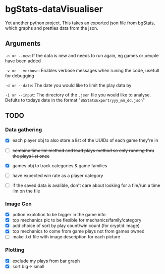 # bgStats-dataVisualiser
 
Yet another python project, This takes an exported json file from [bgStats](https://www.bgstatsapp.com/), which graphs and pretties data from the json. 



## Arguments
`-n or --new`: If the data is new and needs to run again, eg games or people have been added

`-v or --verbose`: Enables verbose messages when runing the code, usefull for debugging

`-d or --date`: The date you would like to limit the play data by

`-i or --input`: The directory of the `.json` file you would like to analyse. Defults to todays date in the format "`BGStatsExport/yyy_mm_dd.json`"

## TODO
### Data gathering
- [X] each player obj to also store a list of the UUIDs of each game they're in
- [ ] ~~combine time lim method and load plays method so only running thru the plays list once~~
- [x] games obj to track categories & game families
- [ ] have expected win rate as a player category
- [ ] if the saved data is avalible, don't care about looking for a file/run a time lim on the file


### Image Gen
- [x] potion explotion to be bigger in the game info
- [x] top mechanics pic to be flexible for mechanics/family/category
- [x] add choice of sort by play count/win count (for cryptid image)
- [x] top mechanics to come from game plays not from games owned
- [ ] make .txt file with image description for each picture

### Plotting
- [x] exclude my plays from bar graph
- [x] sort big→ small
